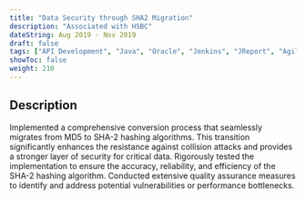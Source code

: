 ```yaml
---
title: "Data Security through SHA2 Migration"
description: "Associated with HSBC"
dateString: Aug 2019 - Nov 2019
draft: false
tags: ["API Development", "Java", "Oracle", "Jenkins", "JReport", "Agile project management", "HSBC"]
showToc: false
weight: 210
--- 
```


## Description
Implemented a comprehensive conversion process that seamlessly migrates from MD5 to SHA-2 hashing algorithms. This transition significantly enhances the resistance against collision attacks and provides a stronger layer of security for critical data. Rigorously tested the implementation to ensure the accuracy, reliability, and efficiency of the SHA-2 hashing algorithm. Conducted extensive quality assurance measures to identify and address potential vulnerabilities or performance bottlenecks.